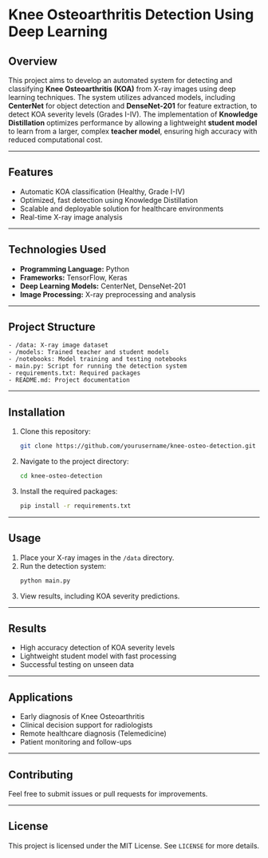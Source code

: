 # Knee Osteoarthritis Detection Using Deep Learning

## Overview
This project aims to develop an automated system for detecting and classifying **Knee Osteoarthritis (KOA)** from X-ray images using deep learning techniques. The system utilizes advanced models, including **CenterNet** for object detection and **DenseNet-201** for feature extraction, to detect KOA severity levels (Grades I-IV). The implementation of **Knowledge Distillation** optimizes performance by allowing a lightweight **student model** to learn from a larger, complex **teacher model**, ensuring high accuracy with reduced computational cost.

---

## Features
- Automatic KOA classification (Healthy, Grade I-IV)
- Optimized, fast detection using Knowledge Distillation
- Scalable and deployable solution for healthcare environments
- Real-time X-ray image analysis

---

## Technologies Used
- **Programming Language:** Python  
- **Frameworks:** TensorFlow, Keras  
- **Deep Learning Models:** CenterNet, DenseNet-201  
- **Image Processing:** X-ray preprocessing and analysis  

---

## Project Structure
```plaintext
- /data: X-ray image dataset
- /models: Trained teacher and student models
- /notebooks: Model training and testing notebooks
- main.py: Script for running the detection system
- requirements.txt: Required packages
- README.md: Project documentation
```

---

## Installation
1. Clone this repository:
   ```bash
   git clone https://github.com/yourusername/knee-osteo-detection.git
   ```
2. Navigate to the project directory:
   ```bash
   cd knee-osteo-detection
   ```
3. Install the required packages:
   ```bash
   pip install -r requirements.txt
   ```

---

## Usage
1. Place your X-ray images in the `/data` directory.
2. Run the detection system:
   ```bash
   python main.py
   ```
3. View results, including KOA severity predictions.

---

## Results
- High accuracy detection of KOA severity levels
- Lightweight student model with fast processing
- Successful testing on unseen data

---

## Applications
- Early diagnosis of Knee Osteoarthritis
- Clinical decision support for radiologists
- Remote healthcare diagnosis (Telemedicine)
- Patient monitoring and follow-ups

---

## Contributing
Feel free to submit issues or pull requests for improvements.

---

## License
This project is licensed under the MIT License. See `LICENSE` for more details.
